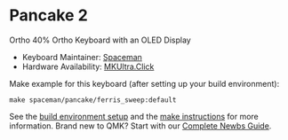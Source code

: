 # Pancake 2

Ortho 40% Ortho Keyboard with an OLED Display

* Keyboard Maintainer: [Spaceman](https://github.com/Spaceman)
* Hardware Availability: [MKUltra.Click](https://mkultra.click/pancake-2/)

Make example for this keyboard (after setting up your build environment):

    make spaceman/pancake/ferris_sweep:default

See the [build environment setup](https://docs.qmk.fm/#/getting_started_build_tools) and the [make instructions](https://docs.qmk.fm/#/getting_started_make_guide) for more information. Brand new to QMK? Start with our [Complete Newbs Guide](https://docs.qmk.fm/#/newbs).
